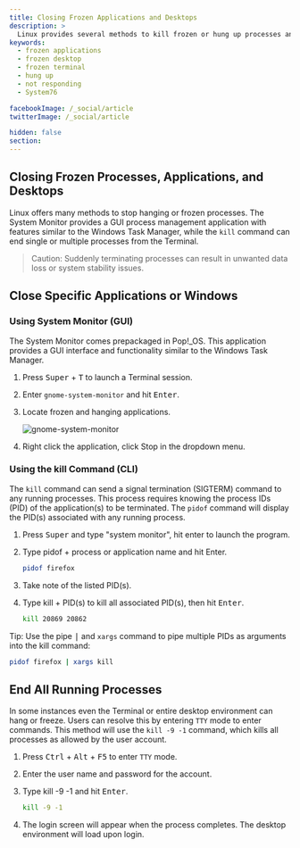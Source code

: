 ```yaml
---
title: Closing Frozen Applications and Desktops
description: >
  Linux provides several methods to kill frozen or hung up processes and applications using GUI applications or terminal commands.
keywords:
  - frozen applications
  - frozen desktop
  - frozen terminal
  - hung up
  - not responding
  - System76

facebookImage: /_social/article
twitterImage: /_social/article

hidden: false
section:
---
```


## Closing Frozen Processes, Applications, and Desktops

Linux offers many methods to stop hanging or frozen processes. The System Monitor provides a GUI process management application with features similar to the Windows Task Manager, while the `kill` command can end single or multiple processes from the Terminal.

>Caution: Suddenly terminating processes can result in unwanted data loss or system stability issues.

## Close Specific Applications or Windows

### Using System Monitor (GUI)

The System Monitor comes prepackaged in Pop!\_OS. This application provides a GUI interface and functionality similar to the Windows Task Manager.

1. Press <kbd>Super</kbd> + <kbd>T</kbd> to launch a Terminal session.
2. Enter `gnome-system-monitor` and hit <kbd>Enter</kbd>.
3. Locate frozen and hanging applications.

   ![gnome-system-monitor](/images/ending-frozen-applications/gnome-system-monitor)

4. Right click the application, click Stop in the dropdown menu.

### Using the kill Command (CLI)

The `kill` command can send a signal termination (SIGTERM) command to any running processes. This process requires knowing the process IDs (PID) of the application(s) to be terminated. The `pidof` command will display the PID(s) associated with any running process.

1. Press <kbd>Super</kbd> and type "system monitor", hit enter to launch the program.
2. Type pidof + process or application name and hit Enter.

   ```bash
   pidof firefox
   ```

3. Take note of the listed PID(s).
4. Type kill + PID(s) to kill all associated PID(s), then hit <kbd>Enter</kbd>.

    ```bash
    kill 20869 20862
    ```

Tip: Use the pipe <kbd>|</kbd> and `xargs` command to pipe multiple PIDs as arguments into the kill command:

  ```bash
  pidof firefox | xargs kill
  ```

## End All Running Processes

In some instances even the Terminal or entire desktop environment can hang or freeze. Users can resolve this by entering `TTY` mode to enter commands. This method will use the `kill -9 -1` command, which kills all processes as allowed by the user account.

1. Press <kbd>Ctrl</kbd> + <kbd>Alt</kbd> + <kbd>F5</kbd> to enter `TTY` mode.
2. Enter the user name and password for the account.
3. Type kill -9 -1 and hit <kbd>Enter</kbd>.

    ```bash
    kill -9 -1
    ```

4. The login screen will appear when the process completes. The desktop environment will load upon login.
